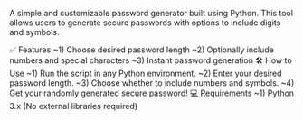 A simple and customizable password generator built using Python. This tool allows users to generate secure passwords with options to include digits and symbols.

✅ Features
~1) Choose desired password length
~2) Optionally include numbers and special characters
~3) Instant password generation
🛠️ How to Use
~1) Run the script in any Python environment.
~2) Enter your desired password length.
~3) Choose whether to include numbers and symbols.
~4) Get your randomly generated secure password!
💻 Requirements
~1) Python 3.x
(No external libraries required)

